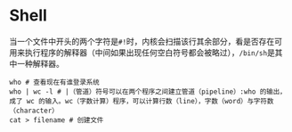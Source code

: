 # Shell

当一个文件中开头的两个字符是`#!`时，内核会扫描该行其余部分，看是否存在可用来执行程序的解释器（中间如果出现任何空白符号都会被略过），`/bin/sh`是其中一种解释器。


```shell
who # 查看现在有谁登录系统
who | wc -l # |（管道）符号可以在两个程序之间建立管道（pipeline）:who 的输出，成了 wc 的输入。wc（字数计算）程序，可以计算行数（line），字数（word）与字符数（character）
cat > filename # 创建文件
```


